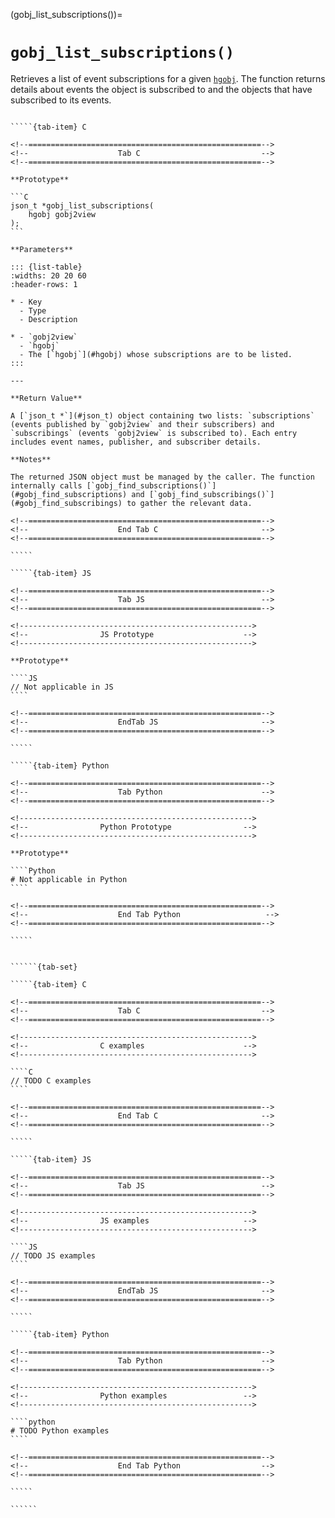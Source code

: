 <!-- ============================================================== -->
(gobj_list_subscriptions())=
# `gobj_list_subscriptions()`
<!-- ============================================================== -->

Retrieves a list of event subscriptions for a given [`hgobj`](#hgobj). The function returns details about events the object is subscribed to and the objects that have subscribed to its events.

<!------------------------------------------------------------>
<!--                    Prototypes                          -->
<!------------------------------------------------------------>

``````{tab-set}

`````{tab-item} C

<!--====================================================-->
<!--                    Tab C                           -->
<!--====================================================-->

**Prototype**

```C
json_t *gobj_list_subscriptions(
    hgobj gobj2view
);
```

**Parameters**

::: {list-table}
:widths: 20 20 60
:header-rows: 1

* - Key
  - Type
  - Description

* - `gobj2view`
  - `hgobj`
  - The [`hgobj`](#hgobj) whose subscriptions are to be listed.
:::

---

**Return Value**

A [`json_t *`](#json_t) object containing two lists: `subscriptions` (events published by `gobj2view` and their subscribers) and `subscribings` (events `gobj2view` is subscribed to). Each entry includes event names, publisher, and subscriber details.

**Notes**

The returned JSON object must be managed by the caller. The function internally calls [`gobj_find_subscriptions()`](#gobj_find_subscriptions) and [`gobj_find_subscribings()`](#gobj_find_subscribings) to gather the relevant data.

<!--====================================================-->
<!--                    End Tab C                       -->
<!--====================================================-->

`````

`````{tab-item} JS

<!--====================================================-->
<!--                    Tab JS                          -->
<!--====================================================-->

<!---------------------------------------------------->
<!--                JS Prototype                    -->
<!---------------------------------------------------->

**Prototype**

````JS
// Not applicable in JS
````

<!--====================================================-->
<!--                    EndTab JS                       -->
<!--====================================================-->

`````

`````{tab-item} Python

<!--====================================================-->
<!--                    Tab Python                      -->
<!--====================================================-->

<!---------------------------------------------------->
<!--                Python Prototype                -->
<!---------------------------------------------------->

**Prototype**

````Python
# Not applicable in Python
````

<!--====================================================-->
<!--                    End Tab Python                   -->
<!--====================================================-->

`````

``````

<!------------------------------------------------------------>
<!--                    Examples                            -->
<!------------------------------------------------------------>

```````{dropdown} Examples

``````{tab-set}

`````{tab-item} C

<!--====================================================-->
<!--                    Tab C                           -->
<!--====================================================-->

<!---------------------------------------------------->
<!--                C examples                      -->
<!---------------------------------------------------->

````C
// TODO C examples
````

<!--====================================================-->
<!--                    End Tab C                       -->
<!--====================================================-->

`````

`````{tab-item} JS

<!--====================================================-->
<!--                    Tab JS                          -->
<!--====================================================-->

<!---------------------------------------------------->
<!--                JS examples                     -->
<!---------------------------------------------------->

````JS
// TODO JS examples
````

<!--====================================================-->
<!--                    EndTab JS                       -->
<!--====================================================-->

`````

`````{tab-item} Python

<!--====================================================-->
<!--                    Tab Python                      -->
<!--====================================================-->

<!---------------------------------------------------->
<!--                Python examples                 -->
<!---------------------------------------------------->

````python
# TODO Python examples
````

<!--====================================================-->
<!--                    End Tab Python                  -->
<!--====================================================-->

`````

``````

```````
